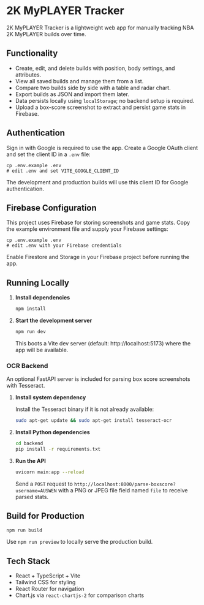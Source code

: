 # 2K MyPLAYER Tracker

2K MyPLAYER Tracker is a lightweight web app for manually tracking NBA 2K MyPLAYER builds over time.

## Functionality

- Create, edit, and delete builds with position, body settings, and attributes.
- View all saved builds and manage them from a list.
- Compare two builds side by side with a table and radar chart.
- Export builds as JSON and import them later.
- Data persists locally using `localStorage`; no backend setup is required.
- Upload a box-score screenshot to extract and persist game stats in Firebase.

## Authentication

Sign in with Google is required to use the app. Create a Google OAuth client and set the client ID in a `.env` file:

```
cp .env.example .env
# edit .env and set VITE_GOOGLE_CLIENT_ID
```

The development and production builds will use this client ID for Google authentication.

## Firebase Configuration

This project uses Firebase for storing screenshots and game stats. Copy the example environment file and supply your Firebase settings:

```
cp .env.example .env
# edit .env with your Firebase credentials
```

Enable Firestore and Storage in your Firebase project before running the app.

## Running Locally

1. **Install dependencies**
   ```bash
   npm install
   ```
2. **Start the development server**
   ```bash
   npm run dev
   ```
   This boots a Vite dev server (default: http://localhost:5173) where the app will be available.

### OCR Backend

An optional FastAPI server is included for parsing box score screenshots with Tesseract.

1. **Install system dependency**

   Install the Tesseract binary if it is not already available:

   ```bash
   sudo apt-get update && sudo apt-get install tesseract-ocr
   ```

2. **Install Python dependencies**

   ```bash
   cd backend
   pip install -r requirements.txt
   ```

3. **Run the API**

   ```bash
   uvicorn main:app --reload
   ```

   Send a `POST` request to `http://localhost:8000/parse-boxscore?username=AUSWEN` with a PNG or JPEG file field named `file` to receive parsed stats.

## Build for Production

```bash
npm run build
```

Use `npm run preview` to locally serve the production build.

## Tech Stack

- React + TypeScript + Vite
- Tailwind CSS for styling
- React Router for navigation
- Chart.js via `react-chartjs-2` for comparison charts
